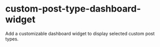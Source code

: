 # custom-post-type-dashboard-widget
 Add a customizable dashboard widget to display selected custom post types.
